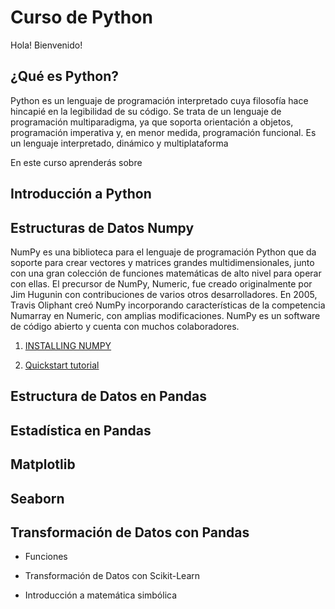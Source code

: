 # Curso de Python

Hola! Bienvenido!

## ¿Qué es Python?

Python es un lenguaje de programación interpretado cuya filosofía hace hincapié en la legibilidad de su código. Se trata de un lenguaje de programación multiparadigma, ya que soporta orientación a objetos, programación imperativa y, en menor medida, programación funcional. Es un lenguaje interpretado, dinámico y multiplataforma

En este curso aprenderás sobre

## Introducción a Python

## Estructuras de Datos Numpy

NumPy es una biblioteca para el lenguaje de programación Python que da soporte para crear vectores y matrices grandes multidimensionales, junto con una gran colección de funciones matemáticas de alto nivel para operar con ellas. El precursor de NumPy, Numeric, fue creado originalmente por Jim Hugunin con contribuciones de varios otros desarrolladores. En 2005, Travis Oliphant creó NumPy incorporando características de la competencia Numarray en Numeric, con amplias modificaciones. NumPy es un software de código abierto y cuenta con muchos colaboradores.

1. [INSTALLING NUMPY](https://numpy.org/install/)

1. [Quickstart tutorial](https://numpy.org/doc/stable/user/quickstart.html)
    
## Estructura de Datos en Pandas

## Estadística en Pandas

## Matplotlib

## Seaborn

## Transformación de Datos con Pandas

* Funciones

* Transformación de Datos con Scikit-Learn

* Introducción a matemática simbólica






